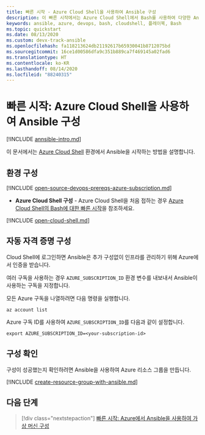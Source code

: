 ```yaml
---
title: 빠른 시작 - Azure Cloud Shell을 사용하여 Ansible 구성
description: 이 빠른 시작에서는 Azure Cloud Shell에서 Bash를 사용하여 다양한 Ansible 작업을 수행하는 방법을 알아봅니다.
keywords: ansible, azure, devops, bash, cloudshell, 플레이북, Bash
ms.topic: quickstart
ms.date: 08/13/2020
ms.custom: devx-track-ansible
ms.openlocfilehash: fa118213624db21192617b65930041b8712075bd
ms.sourcegitcommit: 16ce1d00586dfa9c351b889ca7f469145a02fad6
ms.translationtype: HT
ms.contentlocale: ko-KR
ms.lasthandoff: 08/14/2020
ms.locfileid: "88240315"
---
```

# <a name="quickstart-configure-ansible-using-azure-cloud-shell"></a>빠른 시작: Azure Cloud Shell을 사용하여 Ansible 구성

[!INCLUDE [annsible-intro.md](includes/ansible-intro.md)]

이 문서에서는 [Azure Cloud Shell](/azure/cloud-shell/overview) 환경에서 Ansible을 시작하는 방법을 설명합니다.

## <a name="configure-your-environment"></a>환경 구성

[!INCLUDE [open-source-devops-prereqs-azure-subscription.md](../includes/open-source-devops-prereqs-azure-subscription.md)]
- **Azure Cloud Shell 구성** - Azure Cloud Shell을 처음 접하는 경우 [Azure Cloud Shell의 Bash에 대한 빠른 시작](https://docs.microsoft.com/azure/cloud-shell/quickstart)을 참조하세요.

[!INCLUDE [open-cloud-shell.md](../includes/open-cloud-shell.md)]

## <a name="automatic-credential-configuration"></a>자동 자격 증명 구성

Cloud Shell에 로그인하면 Ansible은 추가 구성없이 인프라를 관리하기 위해 Azure에서 인증을 받습니다. 

여러 구독을 사용하는 경우 `AZURE_SUBSCRIPTION_ID` 환경 변수를 내보내서 Ansible이 사용하는 구독을 지정합니다. 

모든 Azure 구독을 나열하려면 다음 명령을 실행합니다.

```azurecli-interactive
az account list
```

Azure 구독 ID를 사용하여 `AZURE_SUBSCRIPTION_ID`를 다음과 같이 설정합니다.

```console
export AZURE_SUBSCRIPTION_ID=<your-subscription-id>
```

## <a name="verify-the-configuration"></a>구성 확인
구성이 성공했는지 확인하려면 Ansible을 사용하여 Azure 리소스 그룹을 만듭니다.

[!INCLUDE [create-resource-group-with-ansible.md](includes/ansible-snippet-create-resource-group.md)]

## <a name="next-steps"></a>다음 단계

> [!div class="nextstepaction"] 
> [빠른 시작: Azure에서 Ansible을 사용하여 가상 머신 구성](./vm-configure.md)
